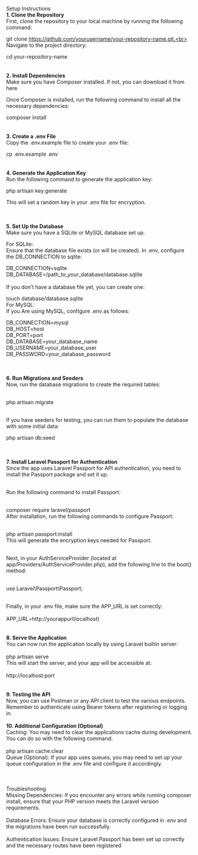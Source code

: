 Setup Instructions<br>
<b>1. Clone the Repository</b><br>
First, clone the repository to your local machine by running the following command:<br>

git clone https://github.com/yourusername/your-repository-name.git.<br><br>
Navigate to the project directory:<br>

cd your-repository-name<br><br><br>
<b>2. Install Dependencies</b><br>
Make sure you have Composer installed. If not, you can download it from here.<br>

Once Composer is installed, run the following command to install all the necessary dependencies:<br>

composer install<br><br><br>
<b>3. Create a .env File</b><br>
Copy the .env.example file to create your .env file:<br>

cp .env.example .env<br><br><br>
<b>4. Generate the Application Key</b><br>
Run the following command to generate the application key:<br>

php artisan key:generate<br>

This will set a random key in your .env file for encryption.<br><br><br>

<b>5.  Set Up the Database</b><br>
Make sure you have a SQLite or MySQL database set up.<br>

For SQLite:<br>
Ensure that the database file exists (or will be created). In .env, configure the DB_CONNECTION to sqlite:<br>

DB_CONNECTION=sqlite<br>
DB_DATABASE=/path_to_your_database/database.sqlite<br><br>
If you don’t have a database file yet, you can create one:<br>


touch database/database.sqlite<br>
For MySQL:<br>
If you Are using MySQL, configure .env as follows:<br>

DB_CONNECTION=mysql<br>
DB_HOST=host<br>
DB_PORT=port<br>
DB_DATABASE=your_database_name<br>
DB_USERNAME=your_database_user<br>
DB_PASSWORD=your_database_password<br><br><br>

<b>6.  Run Migrations and Seeders</b><br>
Now, run the database migrations to create the required tables:<br><br>

php artisan migrate<br><br>

If you have seeders for testing, you can run them to populate the database with some initial data:<br>


php artisan db:seed<br><br><br>

<b>7. Install Laravel Passport for Authentication</b><br>
Since the app uses Laravel Passport for API authentication, you need to install the Passport package and set it up.<br><br>

Run the following command to install Passport:<br><br>

composer require laravel/passport<br>
After installation, run the following commands to configure Passport:<br><br>

php artisan passport:install<br>
This will generate the encryption keys needed for Passport.<br><br>

Next, in your AuthServiceProvider (located at app/Providers/AuthServiceProvider.php), add the following line to the boot() method:<br><br>

use Laravel\Passport\Passport;<br><br>

Finally, in your .env file, make sure the APP_URL is set correctly:<br>
<br>
APP_URL=http://yourappurl(localhost)<br><br><br>
<b>8. Serve the Application</b><br>
You can now run the application locally by using Laravel builtin server:<br>
<br>
php artisan serve<br>
This will start the server, and your app will be accessible at:<br>
<br>
http://localhost:port<br><br><br>
<b>9. Testing the API</b><br>
Now, you can use Postman or any API client to test the various endpoints. Remember to authenticate using Bearer tokens after registering or logging in.<br>
<br>
<b>10. Additional Configuration (Optional)</b><br>
Caching: You may need to clear the applications cache during development. You can do so with the following command:<br>
<br>
php artisan cache:clear<br>
Queue (Optional): If your app uses queues, you may need to set up your queue configuration in the .env file and configure it accordingly.<br>
<br><br><br>
Troubleshooting<br>
Missing Dependencies: If you encounter any errors while running composer install, ensure that your PHP version meets the Laravel version requirements.<br>
<br>
Database Errors: Ensure your database is correctly configured in .env and the migrations have been run successfully.<br>
<br>
Authentication Issues: Ensure Laravel Passport has been set up correctly and the necessary routes have been registered<br>
